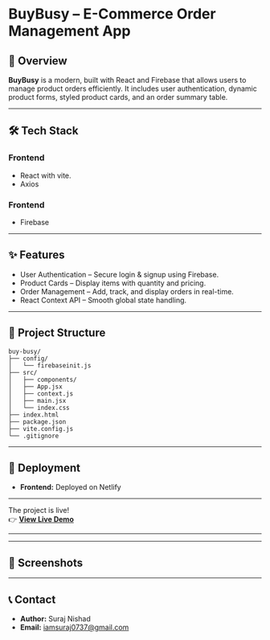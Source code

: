 # BuyBusy – E-Commerce Order Management App

## 🚀 Overview
**BuyBusy** is a modern, built with React and Firebase that allows users to manage product orders efficiently. It includes user authentication, dynamic product forms, styled product cards, and an order summary table.

---

## 🛠 Tech Stack
### **Frontend**
- React with vite.
- Axios

### **Frontend**
- Firebase

---

## ✨ Features
- User Authentication – Secure login & signup using Firebase.
- Product Cards – Display items with quantity and pricing.
- Order Management – Add, track, and display orders in real-time.
- React Context API – Smooth global state handling.

---

## 📂 Project Structure
```
buy-busy/
├── config/
│   └── firebaseinit.js 
├── src/
│   ├── components/ 
│   ├── App.jsx 
│   ├── context.js
│   ├── main.jsx
│   └── index.css
├── index.html
├── package.json
├── vite.config.js
└── .gitignore
```

---

## 🚀 Deployment
- **Frontend:** Deployed on Netlify

---

The project is live!  
👉 **[View Live Demo](https://buy-busy-every.netlify.app/)**

---
---

## 📸 Screenshots


---

## 📞 Contact
- **Author:** Suraj Nishad
- **Email:** iamsuraj0737@gmail.com
